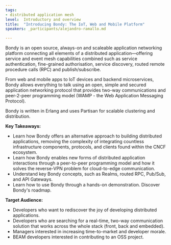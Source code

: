 ```yaml
---
tags:	
- distributed application mesh
level:	Introductory and overview
title: 	"Introducing Bondy: The IoT, Web and Mobile Platform"
speakers: _participants/alejandro-ramallo.md

---
```

Bondy is an open source, always-on and scaleable application networking platform connecting all elements of a distributed application—offering service and event mesh capabilities combined such as service authentication, fine-grained authorisation, service discovery, routed remote procedure calls (RPC) and publish/subscribe.

From web and mobile apps to IoT devices and backend microservices, Bondy allows everything to talk using an open, simple and secured application networking protocol that provides two-way communications and peer-2-peer programming model (WAMP - the Web Application Messaging Protocol). 

Bondy is written in Erlang and uses Partisan for scalable clustering and distribution.

**Key Takeaways:**
- Learn how Bondy offers an alternative approach to building distributed applications, removing the complexity of integrating countless infrastructure components, protocols, and clients found within the CNCF ecosystem.
- Learn how Bondy enables new forms of distributed application interactions through a peer-to-peer programming model and how it solves the reverse-VPN problem for cloud-to-edge communication.
- Understand key Bondy concepts, such as Realms, routed RPC, Pub/Sub, and API Gateways.
- Learn how to use Bondy through a hands-on demonstration.
Discover Bondy's roadmap.

**Target Audience:**
- Developers who want to rediscover the joy of developing distributed applications. 
- Developers who are searching for a real-time, two-way communication solution that works across the whole stack (front, back and embedded). 
- Managers interested in increasing time-to-market and developer morale. 
- BEAM developers interested in contributing to an OSS project. 